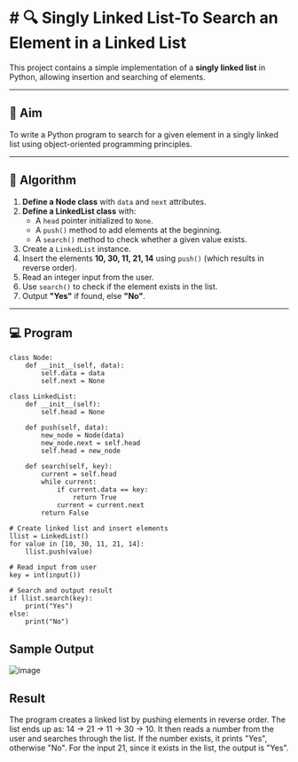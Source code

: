# # 🔍 Singly Linked List-To Search an Element in a Linked List

This project contains a simple implementation of a **singly linked list** in Python, allowing insertion and searching of elements.

---

## 🎯 Aim

To write a Python program to search for a given element in a singly linked list using object-oriented programming principles.

---

## 🧠 Algorithm

1. **Define a Node class** with `data` and `next` attributes.
2. **Define a LinkedList class** with:
   - A `head` pointer initialized to `None`.
   - A `push()` method to add elements at the beginning.
   - A `search()` method to check whether a given value exists.
3. Create a `LinkedList` instance.
4. Insert the elements **10, 30, 11, 21, 14** using `push()` (which results in reverse order).
5. Read an integer input from the user.
6. Use `search()` to check if the element exists in the list.
7. Output **"Yes"** if found, else **"No"**.

---

## 💻 Program
```
class Node:
    def __init__(self, data):
        self.data = data
        self.next = None

class LinkedList:
    def __init__(self):
        self.head = None
    
    def push(self, data):
        new_node = Node(data)
        new_node.next = self.head
        self.head = new_node
    
    def search(self, key):
        current = self.head
        while current:
            if current.data == key:
                return True
            current = current.next
        return False

# Create linked list and insert elements
llist = LinkedList()
for value in [10, 30, 11, 21, 14]:
    llist.push(value)

# Read input from user
key = int(input())

# Search and output result
if llist.search(key):
    print("Yes")
else:
    print("No")
```

## Sample Output
![image](https://github.com/user-attachments/assets/ae4f21d5-267f-448c-8be6-2849b263eacb)


## Result
The program creates a linked list by pushing elements in reverse order. The list ends up as: 14 -> 21 -> 11 -> 30 -> 10. It then reads a number from the user and searches through the list. If the number exists, it prints "Yes", otherwise "No". For the input 21, since it exists in the list, the output is "Yes".
